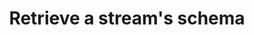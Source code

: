 ---
# -------------------------- #
#      ENDPOINT DETAILS      #
# -------------------------- #

content-type: "api-endpoint"
endpoint: "stream-schemas"
key: "retrieve-a-streams-schema"
version: "4"


# -------------------------- #
#       METHOD DETAILS       #
# -------------------------- #

title: "Retrieve a stream's schema"
method: "get"
short-url: |
  /v{{ endpoint.version }}{{ object.endpoint-url }}/{stream_id}
full-url: |
  {{ api.base-url }}{{ endpoint.short-url | flatify }}
short: "{{ api.core-objects.stream-schemas.retrieve.short }}"
description: "{{ api.core-objects.stream-schemas.retrieve.description | flatify }}"


# -------------------------- #
#       METHOD ARGUMENTS     #
# -------------------------- #

arguments:
  - name: "source_id"
    required: true
    type: "path parameter"
    description: |
      A path parameter corresponding to the [unique ID of the source]({{ api.core-objects.sources.object }}) containing the stream.
    example-value: |
      120643

  - name: "stream_id"
    required: true
    type: "path parameter"
    description: "A path parameter corresponding to the [unique ID of the stream]({{ api.core-objects.streams.object }}) to be retrieved."
    example-value: |
      2339248


# -------------------------- #
#           RETURNS          #
# -------------------------- #

returns: |
  If successful and valid identifiers were provided, the API will return a status of <code class="api success">200 OK</code> and a single [Stream Schema Object]({{ api.core-objects.stream-schemas.object }}).


# ------------------------------ #
#   EXAMPLE REQUEST & RESPONSES  #
# ------------------------------ #

examples:
  - type: "Request"
    language: "json"
    code: |
      {% assign right-bracket = "}" %}
      curl -X {{ endpoint.method | upcase }} {{ endpoint.full-url | flatify | replace: "{source_id","120643" | replace:"{stream_id","2339248" | remove: right-bracket | strip_newlines }}
           -H "Authorization: Bearer <ACCESS_TOKEN>" 
           -H "Content-Type: application/json"

  - type: "Response"
    language: "json"
    code: |
      {
        "schema": "{\"properties\":{\"position\":{\"type\":[\"null\",\"integer\"]},\"created_at\":{\"type\":[\"null\",\"string\"],\"format\":\"date-time\"},\"sort_value\":{\"type\":[\"null\",\"string\"]},\"collection_id\":{\"type\":[\"null\",\"integer\"]},\"id\":{\"type\":[\"null\",\"integer\"]},\"product_id\":{\"type\":[\"null\",\"integer\"]},\"updated_at\":{\"type\":[\"null\",\"string\"],\"format\":\"date-time\"},\"featured\":{\"type\":[\"null\",\"boolean\"]}},\"type\":\"object\"}",
        "metadata": [
          {
            "breadcrumb": [],
            "metadata": {
              "forced-replication-method": "INCREMENTAL",
              "selected": true,
              "table-key-properties": [
                "id"
              ],
              "valid-replication-keys": [
                "updated_at"
              ]
            }
          },
          {
            "breadcrumb": [
              "properties",
              "collection_id"
            ],
            "metadata": {
              "inclusion": "available",
              "selected": true
            }
          },
          {
            "breadcrumb": [
              "properties",
              "created_at"
            ],
            "metadata": {
              "inclusion": "available",
              "selected": false
            }
          },
          {
            "breadcrumb": [
              "properties",
              "featured"
            ],
            "metadata": {
              "inclusion": "available",
              "selected": false
            }
          },
          {
            "breadcrumb": [
              "properties",
              "id"
            ],
            "metadata": {
              "inclusion": "automatic",
              "selected": false
            }
          },
          {
            "breadcrumb": [
              "properties",
              "position"
            ],
            "metadata": {
              "inclusion": "available",
              "selected": false
            }
          },
          {
            "breadcrumb": [
              "properties",
              "product_id"
            ],
            "metadata": {
              "inclusion": "available",
              "selected": false
            }
          },
          {
            "breadcrumb": [
              "properties",
              "sort_value"
            ],
            "metadata": {
              "inclusion": "available",
              "selected": false
            }
          },
          {
            "breadcrumb": [
              "properties",
              "updated_at"
            ],
            "metadata": {
              "inclusion": "automatic",
              "selected": false
            }
          }
        ],
        "non-discoverable-metadata-keys": [
          "selected",
          "replication-method",
          "replication-key",
          "view-key-properties"
        ]
      }

  - type: "Errors"
    # The errors live in: _data/connect/response-codes/stream-schemas.yml
---